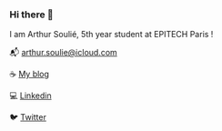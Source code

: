 ### Hi there 👋

I am Arthur Soulié, 5th year student at EPITECH Paris !

📬 arthur.soulie@icloud.com   

☕ [My blog](https://arthur.soulie.space)

💻 [Linkedin](https://www.linkedin.com/in/arthur-souli%C3%A9-080820197/)

🐦 [Twitter](https://twitter.com/S1Arthur)
